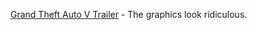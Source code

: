 ---
layout: post
wordpress_id: 1310
wordpress_url: http://noesbueno.com/?p=1310
date: '2011-11-02 11:30:13 -0500'
date_gmt: '2011-11-02 16:30:13 -0500'
body: |
  <p><a href="http://nerdcityonline.com/2011/11/02/and-it-begins-again-gta-v-trailer-released/">Grand Theft Auto V Trailer</a>  - The graphics look ridiculous.</p>
---